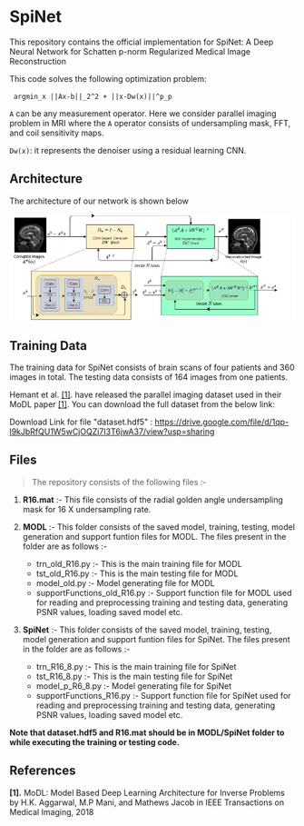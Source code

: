 # SpiNet
This repository contains the official implementation for SpiNet: A Deep Neural Network for Schatten p-norm Regularized Medical Image Reconstruction

This code solves the following optimization problem:

     argmin_x ||Ax-b||_2^2 + ||x-Dw(x)||^p_p 

 `A` can be any measurement operator. Here we consider parallel imaging problem in MRI where
 the `A` operator consists of undersampling mask, FFT, and coil sensitivity maps.

`Dw(x)`: it represents the denoiser using a residual learning CNN.

## Architecture

The architecture of our network is shown below
<p align="center">
  <img src="images/Fig2.jpg" width="1000px" alt=""> 
</p>

## Training Data

The training data for SpiNet consists of brain scans of four patients and 360 images in total. The testing data consists of 164 images from one patients.

Hemant et al. <a href="#modl">[1]</a>. have released the parallel imaging dataset used in their MoDL paper <a href="#modl">[1]</a>. You can download the full dataset from the below link:

Download Link for file "dataset.hdf5" : https://drive.google.com/file/d/1qp-l9kJbRfQU1W5wCjOQZi7I3T6jwA37/view?usp=sharing


## Files
> The repository consists of the following files :-
1. **R16.mat** :- This file consists of the radial golden angle undersampling mask for 16 X undersampling rate.
2. **MODL** :- This folder consists of the saved model, training, testing, model generation and support funtion files for MODL. The files present in the folder     are as follows :-
    - trn_old_R16.py :- This is the main training file for MODL
    - tst_old_R16.py :- This is the main testing file for MODL
    - model_old.py :- Model generating file for MODL
    - supportFunctions_old_R16.py :- Support function file for MODL used for reading and preprocessing training and testing data, generating PSNR values, loading       saved model etc.

3. **SpiNet** :- This folder consists of the saved model, training, testing, model generation and support funtion files for SpiNet. The files present in the        folder are as follows :-

      - trn_R16_8.py :- This is the main training file for SpiNet
      - tst_R16_8.py :- This is the main testing file for SpiNet
      - model_p_R6_8.py :- Model generating file for SpiNet
      - supportFunctions_R16.py :- Support function file for SpiNet used for reading and preprocessing training and testing data, generating PSNR values, loading         saved model etc.

**Note that dataset.hdf5 and R16.mat should be in MODL/SpiNet folder to while executing the training or testing code.**



## References

<b id="my_anchor">[1].</b> MoDL: Model Based Deep Learning Architecture for Inverse Problems  by H.K. Aggarwal, M.P Mani, and Mathews Jacob in IEEE Transactions on Medical Imaging,  2018 
